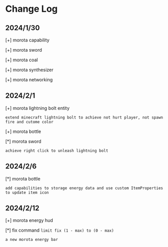 # Change Log
## 2024/1/30
[+] morota capability

[+] morota sword

[+] morota coal

[+] morota synthesizer

[+] morota networking

## 2024/2/1
[+] morota lightning bolt entity

`
extend minecraft lightning bolt to achieve
not hurt player, not spawn fire and cutome color
`

[+] morota bottle

[*] morota sword

`
achieve right click to unleash lightning bolt
`
## 2024/2/6
[*] morota bottle 

`
add capabilities to storage energy data
and use custom ItemProperties to update item icon
`
## 2024/2/12
[+] morota energy hud

[*] fix command `limit fix (1 - max) to (0 - max)`

`a new morota energy bar`

